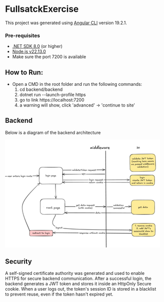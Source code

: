# FullsatckExercise

This project was generated using [Angular CLI](https://github.com/angular/angular-cli) version 19.2.1.

### Pre-requisites 

- [.NET SDK 8.0](https://dotnet.microsoft.com/en-us/download) (or higher)
- [Node.js v22.13.0](https://nodejs.org/en/download)
- Make sure the port 7200 is available 

## How to Run:

- Open a CMD in the root folder and run the following commands:
    1. cd backend/backend
    2. dotnet run --launch-profile https
    3. go to link https://localhost:7200
    4. a warning will show, click 'advanced' -> 'continue to site'

## Backend

Below is a diagram of the backend architecture

![architecture_diagram](/frontend/src/assets/architecture_diagram.jpg)

## Security 

A self-signed certificate authority was generated and used to enable HTTPS for secure backend communication. After a successful login, the backend generates a JWT token and stores it inside an HttpOnly Secure cookie.
When a user logs out, the token's session ID is stored in a blacklist to prevent reuse, even if the token hasn't expired yet.